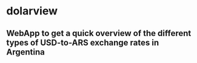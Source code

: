 # dolarview

## WebApp to get a quick overview of the different types of USD-to-ARS exchange rates in Argentina
